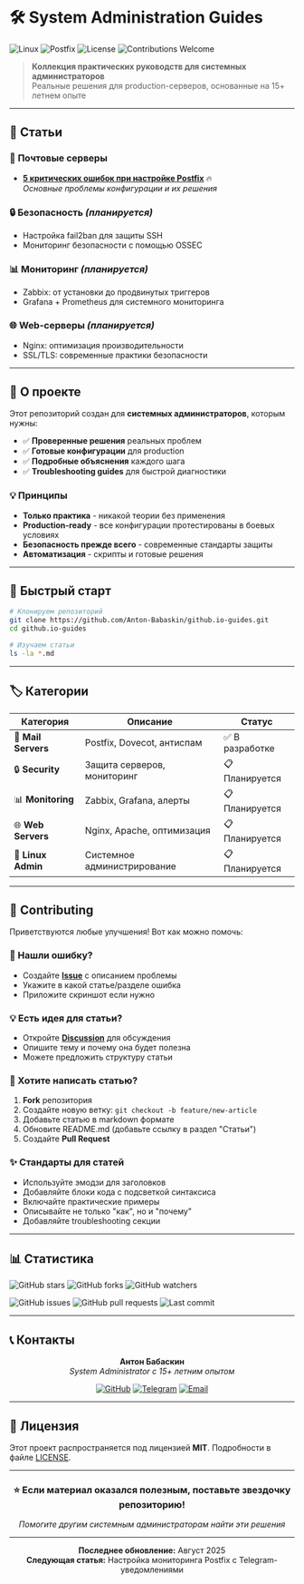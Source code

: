# 🛠️ System Administration Guides

![Linux](https://img.shields.io/badge/Linux-FCC624?style=for-the-badge&logo=linux&logoColor=black)
![Postfix](https://img.shields.io/badge/Postfix-Mail%20Server-blue?style=for-the-badge&logo=mail.ru)
![License](https://img.shields.io/badge/License-MIT-green?style=for-the-badge)
![Contributions Welcome](https://img.shields.io/badge/Contributions-Welcome-brightgreen?style=for-the-badge)

> **Коллекция практических руководств для системных администраторов**  
> Реальные решения для production-серверов, основанные на 15+ летнем опыте

---

## 📖 Статьи

### 📧 **Почтовые серверы**
- [**5 критических ошибок при настройке Postfix**](./postfix-critical-mistakes.md) 🔥  
  *Основные проблемы конфигурации и их решения*

### 🔒 **Безопасность** *(планируется)*
- Настройка fail2ban для защиты SSH
- Мониторинг безопасности с помощью OSSEC

### 📊 **Мониторинг** *(планируется)*  
- Zabbix: от установки до продвинутых триггеров
- Grafana + Prometheus для системного мониторинга

### 🌐 **Web-серверы** *(планируется)*
- Nginx: оптимизация производительности
- SSL/TLS: современные практики безопасности

---

## 🎯 О проекте

Этот репозиторий создан для **системных администраторов**, которым нужны:

- ✅ **Проверенные решения** реальных проблем
- ✅ **Готовые конфигурации** для production
- ✅ **Подробные объяснения** каждого шага
- ✅ **Troubleshooting guides** для быстрой диагностики

### 💡 Принципы

- **Только практика** - никакой теории без применения
- **Production-ready** - все конфигурации протестированы в боевых условиях
- **Безопасность прежде всего** - современные стандарты защиты
- **Автоматизация** - скрипты и готовые решения

---

## 🚀 Быстрый старт

```bash
# Клонируем репозиторий
git clone https://github.com/Anton-Babaskin/github.io-guides.git
cd github.io-guides

# Изучаем статьи
ls -la *.md
```

---

## 🏷️ Категории

| Категория | Описание | Статус |
|-----------|----------|--------|
| 📧 **Mail Servers** | Postfix, Dovecot, антиспам | ✅ В разработке |
| 🔒 **Security** | Защита серверов, мониторинг | 📋 Планируется |
| 📊 **Monitoring** | Zabbix, Grafana, алерты | 📋 Планируется |
| 🌐 **Web Servers** | Nginx, Apache, оптимизация | 📋 Планируется |
| 🐧 **Linux Admin** | Системное администрирование | 📋 Планируется |

---

## 🤝 Contributing

Приветствуются любые улучшения! Вот как можно помочь:

### 🐛 Нашли ошибку?
- Создайте [**Issue**](../../issues/new) с описанием проблемы
- Укажите в какой статье/разделе ошибка
- Приложите скриншот если нужно

### 💡 Есть идея для статьи?
- Откройте [**Discussion**](../../discussions) для обсуждения
- Опишите тему и почему она будет полезна
- Можете предложить структуру статьи

### 📝 Хотите написать статью?
1. **Fork** репозитория  
2. Создайте новую ветку: `git checkout -b feature/new-article`
3. Добавьте статью в markdown формате
4. Обновите README.md (добавьте ссылку в раздел "Статьи")
5. Создайте **Pull Request**

### ✨ Стандарты для статей
- Используйте эмодзи для заголовков
- Добавляйте блоки кода с подсветкой синтаксиса  
- Включайте практические примеры
- Описывайте не только "как", но и "почему"
- Добавляйте troubleshooting секции

---

## 📊 Статистика

![GitHub stars](https://img.shields.io/github/stars/Anton-Babaskin/github.io-guides?style=social)
![GitHub forks](https://img.shields.io/github/forks/Anton-Babaskin/github.io-guides?style=social)
![GitHub watchers](https://img.shields.io/github/watchers/Anton-Babaskin/github.io-guides?style=social)

![GitHub issues](https://img.shields.io/github/issues/Anton-Babaskin/github.io-guides)
![GitHub pull requests](https://img.shields.io/github/issues-pr/Anton-Babaskin/github.io-guides)
![Last commit](https://img.shields.io/github/last-commit/Anton-Babaskin/github.io-guides)

---

## 📞 Контакты

<div align="center">

**Антон Бабаскин**  
*System Administrator с 15+ летним опытом*

[![GitHub](https://img.shields.io/badge/GitHub-100000?style=for-the-badge&logo=github&logoColor=white)](https://github.com/Anton-Babaskin)
[![Telegram](https://img.shields.io/badge/Telegram-2CA5E0?style=for-the-badge&logo=telegram&logoColor=white)](https://t.me/yourtelegram)
[![Email](https://img.shields.io/badge/Email-D14836?style=for-the-badge&logo=gmail&logoColor=white)](mailto:your.email@domain.com)

</div>

---

## 📜 Лицензия

Этот проект распространяется под лицензией **MIT**. 
Подробности в файле [LICENSE](LICENSE).

---

<div align="center">

### ⭐ Если материал оказался полезным, поставьте звездочку репозиторию!

*Помогите другим системным администраторам найти эти решения*

---

**Последнее обновление:** Август 2025  
**Следующая статья:** Настройка мониторинга Postfix с Telegram-уведомлениями

</div
